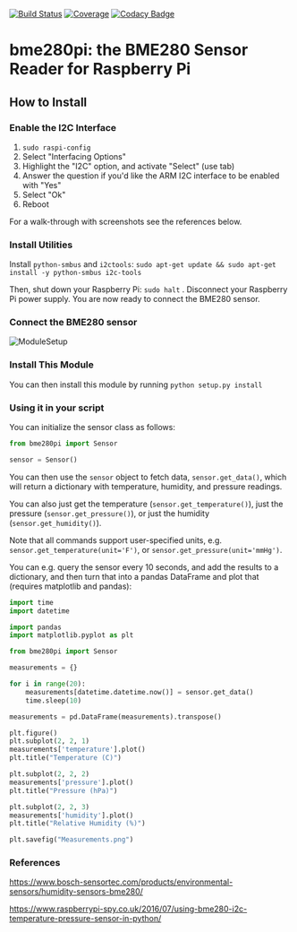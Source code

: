 [![Build Status](https://github.com/MarcoAndreaBuchmann/bme280pi/workflows/Tests/badge.svg)](https://github.com/MarcoAndreaBuchmann/bme280pi/actions?query=workflow%3ATests)
[![Coverage](http://fermion.ch/bme280pi_badges/coverage.svg)](https://github.com/MarcoAndreaBuchmann/bme280pi/actions?query=workflow%3ACoverage)
[![Codacy Badge](https://api.codacy.com/project/badge/Grade/fb51e4dac5ee4e4bbf55c6615aae3597)](https://app.codacy.com/manual/MarcoAndreaBuchmann/bme280pi?utm_source=github.com&utm_medium=referral&utm_content=MarcoAndreaBuchmann/bme280pi&utm_campaign=Badge_Grade_Dashboard)

# bme280pi: the BME280 Sensor Reader for Raspberry Pi

## How to Install

### Enable the I2C Interface

1) `sudo raspi-config`
2) Select "Interfacing Options"
3) Highlight the "I2C" option, and activate "Select" (use tab)
4) Answer the question if you'd like the ARM I2C interface to be enabled with "Yes"
5) Select "Ok"
6) Reboot

For a walk-through with screenshots see the references below.

### Install Utilities

Install `python-smbus` and `i2ctools`:
`sudo apt-get update && sudo apt-get install -y python-smbus i2c-tools`

Then, shut down your Raspberry Pi: `sudo halt` . Disconnect your Raspberry Pi power supply.
You are now ready to connect the BME280 sensor.
 
### Connect the BME280 sensor

![ModuleSetup](http://gilles.thebault.free.fr/IMG/jpg/raspi_bme280_bb.jpg)

### Install This Module

You can then install this module by running `python setup.py install`

### Using it in your script

You can initialize the sensor class as follows:

```python
from bme280pi import Sensor

sensor = Sensor()
```

You can then use the `sensor` object to fetch data, `sensor.get_data()`, which will return a dictionary
with temperature, humidity, and pressure readings.

You can also just get the temperature (`sensor.get_temperature()`),
just the pressure (`sensor.get_pressure()`), or
just the humidity (`sensor.get_humidity()`).

Note that all commands support user-specified units, e.g. `sensor.get_temperature(unit='F')`,
or `sensor.get_pressure(unit='mmHg')`.

You can e.g. query the sensor every 10 seconds, and add the results to a dictionary, and then
turn that into a pandas DataFrame and plot that (requires matplotlib and pandas):

```python
import time
import datetime

import pandas
import matplotlib.pyplot as plt

from bme280pi import Sensor

measurements = {}

for i in range(20):
    measurements[datetime.datetime.now()] = sensor.get_data()
    time.sleep(10)

measurements = pd.DataFrame(measurements).transpose()

plt.figure()
plt.subplot(2, 2, 1)
measurements['temperature'].plot()
plt.title("Temperature (C)")

plt.subplot(2, 2, 2)
measurements['pressure'].plot()
plt.title("Pressure (hPa)")

plt.subplot(2, 2, 3)
measurements['humidity'].plot()
plt.title("Relative Humidity (%)")

plt.savefig("Measurements.png")
```

### References

https://www.bosch-sensortec.com/products/environmental-sensors/humidity-sensors-bme280/

https://www.raspberrypi-spy.co.uk/2016/07/using-bme280-i2c-temperature-pressure-sensor-in-python/
